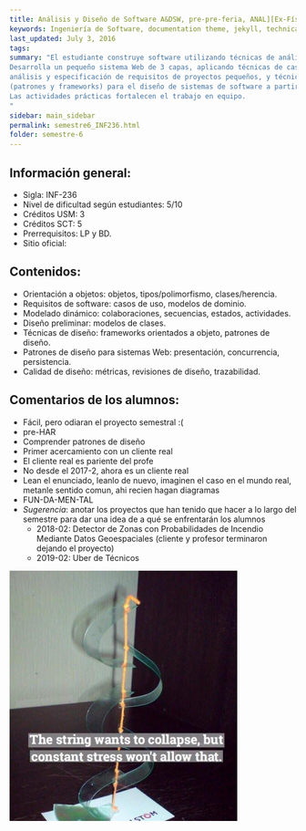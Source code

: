 ```yaml
---
title: Análisis‌ ‌y‌ ‌Diseño‌ ‌de‌ ‌Software‌‌ A&DSW,‌ ‌pre-pre-feria,‌ ‌ANAL][Ex-Física‌ ‌de‌ ‌waffles‌ ‌(FISW)]‌
keywords: Ingeniería de Software, documentation theme, jekyll, technical writers, help authoring tools, hat replacements
last_updated: July 3, 2016
tags: 
summary: "El estudiante construye software utilizando técnicas de análisis y   diseño orientado a objetos.
Desarrolla un pequeño sistema Web de 3 capas, aplicando técnicas de casos de uso para el
análisis y especificación de requisitos de proyectos pequeños, y técnicas orientadas a objeto
(patrones y frameworks) para el diseño de sistemas de software a partir de las especificaciones.
Las actividades prácticas fortalecen el trabajo en equipo.
‌"
sidebar: main_sidebar
permalink: semestre6_INF236.html
folder: semestre-6
---
```


## Información‌ ‌general:‌ ‌

- Sigla:‌ ‌INF-236‌ ‌
- Nivel‌ ‌de‌ ‌dificultad‌ ‌según‌ ‌estudiantes:‌ ‌5/10‌ ‌
- Créditos‌ ‌USM‌:‌ ‌3
- Créditos SCT: 5
- Prerrequisitos:‌ ‌LP‌ ‌y‌ ‌BD.‌ ‌
- Sitio‌ ‌oficial:‌ ‌ ‌

## Contenidos:‌ ‌

- Orientación a objetos: objetos, tipos/polimorfismo, clases/herencia.
- Requisitos de software: casos de uso, modelos de dominio.
- Modelado dinámico: colaboraciones, secuencias, estados, actividades.
- Diseño preliminar: modelos de clases.
- Técnicas de diseño: frameworks orientados a objeto, patrones de diseño.
- Patrones de diseño para sistemas Web: presentación, concurrencia, persistencia.
- Calidad de diseño: métricas, revisiones de diseño, trazabilidad.

## Comentarios‌ ‌de‌ ‌los‌ ‌alumnos:‌ ‌

- Fácil,‌ ‌pero‌ ‌odiaran‌ ‌el‌ ‌proyecto‌ ‌semestral‌ ‌:(‌ ‌
- pre-HAR‌ ‌
- Comprender‌ ‌patrones‌ ‌de‌ ‌diseño‌ ‌
- Primer‌ ‌acercamiento‌ ‌con‌ ‌un‌ ‌cliente‌ ‌real‌ ‌
- El‌ ‌cliente‌ ‌real‌ ‌es‌ ‌pariente‌ ‌del‌ ‌profe‌ ‌
- No‌ ‌desde‌ ‌el‌ ‌2017-2,‌ ‌ahora‌ ‌es‌ ‌un‌ ‌cliente‌ ‌real‌ ‌
- Lean‌ ‌el‌ ‌enunciado,‌ ‌leanlo‌ ‌de‌ ‌nuevo,‌ ‌imaginen‌ ‌el‌ ‌caso‌ ‌en‌ ‌el‌ ‌mundo‌ ‌real,‌ ‌metanle‌ ‌sentido‌ ‌comun,‌ ‌ahi‌ ‌recien‌ ‌hagan‌ ‌diagramas‌ ‌
- FUN-DA-MEN-TAL‌ ‌
- _Sugerencia_:‌ ‌anotar‌ ‌los‌ ‌proyectos‌ ‌que‌ ‌han‌ ‌tenido‌ ‌que‌ ‌hacer‌ ‌a‌ ‌lo‌ ‌largo‌ ‌del‌ ‌semestre‌ ‌para‌ ‌dar‌ ‌una‌ ‌idea‌ ‌de‌ ‌a‌ ‌qué‌ ‌se‌ ‌enfrentarán‌ ‌los‌ ‌alumnos‌ ‌
  - 2018-02:‌ ‌Detector‌ ‌de‌ ‌Zonas‌ ‌con‌ ‌Probabilidades‌ ‌de‌ ‌Incendio‌ ‌Mediante‌ ‌Datos‌ ‌Geoespaciales‌ ‌(cliente‌ ‌y‌ ‌profesor‌ ‌terminaron‌ ‌dejando‌ ‌el‌ ‌proyecto)‌ ‌
  - 2019-02:‌ ‌Uber‌ ‌de‌ ‌Técnicos‌


<div class="text-center mb-3">
    <img src="images/semestre-6/anal-1.jpg" alt="collapse" width="400px" height="auto">
</div><br>

